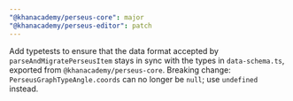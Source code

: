 ```yaml
---
"@khanacademy/perseus-core": major
"@khanacademy/perseus-editor": patch
---
```


Add typetests to ensure that the data format accepted by
`parseAndMigratePerseusItem` stays in sync with the types in `data-schema.ts`,
exported from `@khanacademy/perseus-core`. Breaking change:
`PerseusGraphTypeAngle.coords` can no longer be `null`; use `undefined` instead.
